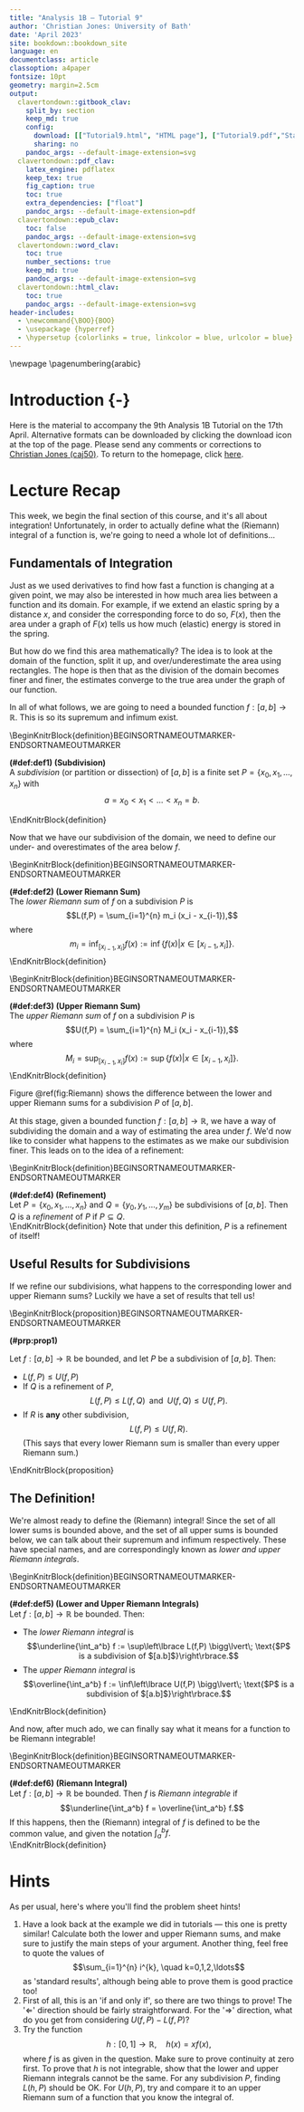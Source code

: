 ```yaml
---
title: "Analysis 1B — Tutorial 9"
author: 'Christian Jones: University of Bath'
date: 'April 2023'
site: bookdown::bookdown_site
language: en
documentclass: article
classoption: a4paper
fontsize: 10pt
geometry: margin=2.5cm
output:
  clavertondown::gitbook_clav:
    split_by: section
    keep_md: true
    config:
      download: [["Tutorial9.html", "HTML page"], ["Tutorial9.pdf","Standard print PDF"], ["Tutorial9Clear.pdf","Clear print PDF"], ["Tutorial9Large.pdf","Large print PDF"], ["Tutorial9.docx","Accessible Word document"], ["Tutorial9.epub","Accessible EPub book" ]]
      sharing: no
    pandoc_args: --default-image-extension=svg
  clavertondown::pdf_clav:
    latex_engine: pdflatex
    keep_tex: true
    fig_caption: true
    toc: true
    extra_dependencies: ["float"]
    pandoc_args: --default-image-extension=pdf
  clavertondown::epub_clav:
    toc: false
    pandoc_args: --default-image-extension=svg
  clavertondown::word_clav:
    toc: true
    number_sections: true
    keep_md: true
    pandoc_args: --default-image-extension=svg
  clavertondown::html_clav:
    toc: true
    pandoc_args: --default-image-extension=svg
header-includes:
  - \newcommand{\BOO}{BOO}
  - \usepackage {hyperref}
  - \hypersetup {colorlinks = true, linkcolor = blue, urlcolor = blue}
---
```

<!-- This is needed since I am working with svg files from mathcha.io. It converts the graphics files to something that can be used in the pdf files. Code taken from https://stackoverflow.com/questions/50165404/how-to-make-a-pdf-using-bookdown-including-svg-images/56044642#56044642 -->

\newpage
\pagenumbering{arabic}

# Introduction {-}
Here is the material to accompany the 9th Analysis 1B Tutorial on the 17th April. Alternative formats can be downloaded by clicking the download icon at the top of the page. Please send any comments or corrections to [Christian Jones (caj50)](mailto:caj50@bath.ac.uk). To return to the homepage, click [here](http://caj50.github.io/tutoring.html).

<!--<details open>
<summary>Want to ruin the surprise?</summary>
<br>
Well, you asked for it!
</details>-->

# Lecture Recap
This week, we begin the final section of this course, and it's all about integration! Unfortunately, in order to actually define what the (Riemann) integral of a function is, we're going to need a whole lot of definitions...

## Fundamentals of Integration

Just as we used derivatives to find how fast a function is changing at a given point, we may also be interested in how much area lies between a function and its domain. For example, if we extend an elastic spring by a distance $x$, and consider the corresponding force to do so, $F(x)$, then the area under a graph of $F(x)$ tells us how much (elastic) energy is stored in the spring.

But how do we find this area mathematically? The idea is to look at the domain of the function, split it up, and over/underestimate the area using rectangles. The hope is then that as the division of the domain becomes finer and finer, the estimates converge to the true area under the graph of our function.

In all of what follows, we are going to need a bounded function $f : [a,b] \to \mathbb{R}$. This is so its supremum and infimum exist.

\BeginKnitrBlock{definition}BEGINSORTNAMEOUTMARKER-ENDSORTNAMEOUTMARKER<div class="bookdown-definition" custom-style="DefinitionStyle" id="def:def1"><span class="def:def1" custom-style="NameStyle"><strong>(\#def:def1)  (Subdivision) </strong></span><div>A *subdivision* (or partition or dissection) of $[a,b]$ is a finite set $P = \lbrace x_0, x_1, \ldots, x_n \rbrace$ with $$a = x_0 < x_1 < \ldots < x_n = b.$$
</div></div>\EndKnitrBlock{definition}

Now that we have our subdivision of the domain, we need to define our under- and overestimates of the area below $f$.

\BeginKnitrBlock{definition}BEGINSORTNAMEOUTMARKER-ENDSORTNAMEOUTMARKER<div class="bookdown-definition" custom-style="DefinitionStyle" id="def:def2"><span class="def:def2" custom-style="NameStyle"><strong>(\#def:def2)  (Lower Riemann Sum) </strong></span><div>The *lower Riemann sum* of $f$ on a subdivision $P$ is $$L(f,P) = \sum_{i=1}^{n} m_i (x_i - x_{i-1}),$$ where $$m_i = \inf_{[x_{i-1},x_i]}f(x) := \inf\lbrace f(x) \lvert x \in [x_{i-1},x_i]\rbrace.$$</div></div>\EndKnitrBlock{definition}

\BeginKnitrBlock{definition}BEGINSORTNAMEOUTMARKER-ENDSORTNAMEOUTMARKER<div class="bookdown-definition" custom-style="DefinitionStyle" id="def:def3"><span class="def:def3" custom-style="NameStyle"><strong>(\#def:def3)  (Upper Riemann Sum) </strong></span><div>The *upper Riemann sum* of $f$ on a subdivision $P$ is $$U(f,P) = \sum_{i=1}^{n} M_i (x_i - x_{i-1}),$$ where $$M_i = \sup_{[x_{i-1},x_i]}f(x) := \sup\lbrace f(x) \lvert x \in [x_{i-1},x_i]\rbrace.$$</div></div>\EndKnitrBlock{definition}

Figure \@ref(fig:Riemann) shows the difference between the lower and upper Riemann sums for a subdivision $P$ of $[a,b]$.

At this stage, given a bounded function $f:[a,b] \to \mathbb{R}$, we have a way of subdividing the domain and a way of estimating the area under $f$. We'd now like to consider what happens to the estimates as we make our subdivision finer. This leads on to the idea of a refinement:

\BeginKnitrBlock{definition}BEGINSORTNAMEOUTMARKER-ENDSORTNAMEOUTMARKER<div class="bookdown-definition" custom-style="DefinitionStyle" id="def:def4"><span class="def:def4" custom-style="NameStyle"><strong>(\#def:def4)  (Refinement) </strong></span><div>Let $P = \lbrace x_0, x_1, \ldots, x_n \rbrace$ and $Q = \lbrace y_0, y_1, \ldots, y_m \rbrace$ be subdivisions of $[a,b].$ Then $Q$ is a *refinement* of $P$ if $P\subseteq Q$.</div></div>\EndKnitrBlock{definition}
Note that under this definition, $P$ is a refinement of itself!

## Useful Results for Subdivisions
If we refine our subdivisions, what happens to the corresponding lower and upper Riemann sums? Luckily we have a set of results that tell us!

\BeginKnitrBlock{proposition}BEGINSORTNAMEOUTMARKER-ENDSORTNAMEOUTMARKER<div class="bookdown-proposition" custom-style="TheoremStyle" id="prp:prop1"><span class="prp:prop1" custom-style="NameStyle"><strong>(\#prp:prop1) </strong></span><p>Let $f:[a,b] \to \mathbb{R}$ be bounded, and let $P$ be a subdivision of $[a,b].$ Then:
  
  * $L(f,P) \leq U(f,P)$
  * If $Q$ is a refinement of $P$, $$L(f,P) \leq L(f,Q)\;\; \text{and} \;\; U(f,Q) \leq U(f,P).$$
  * If $R$ is **any** other subdivision, $$L(f,P) \leq U(f,R).$$ (This says that every lower Riemann sum is smaller than every upper Riemann sum.)
</p></div>\EndKnitrBlock{proposition}

## The Definition!
We're almost ready to define the (Riemann) integral! Since the set of all lower sums is bounded above, and the set of all upper sums is bounded below, we can talk about their supremum and infimum respectively. These have special names, and are correspondingly known as *lower and upper Riemann integrals*.

\BeginKnitrBlock{definition}BEGINSORTNAMEOUTMARKER-ENDSORTNAMEOUTMARKER<div class="bookdown-definition" custom-style="DefinitionStyle" id="def:def5"><span class="def:def5" custom-style="NameStyle"><strong>(\#def:def5)  (Lower and Upper Riemann Integrals) </strong></span><div>Let $f:[a,b] \to \mathbb{R}$ be bounded. Then:
  
  * The *lower Riemann integral* is $$\underline{\int_a^b} f := \sup\left\lbrace L(f,P) \bigg\lvert\; \text{$P$ is a subdivision of $[a.b]$}\right\rbrace.$$
  * The *upper Riemann integral* is $$\overline{\int_a^b} f := \inf\left\lbrace U(f,P) \bigg\lvert\; \text{$P$ is a subdivision of $[a.b]$}\right\rbrace.$$
  </div></div>\EndKnitrBlock{definition}

And now, after much ado, we can finally say what it means for a function to be Riemann integrable!

\BeginKnitrBlock{definition}BEGINSORTNAMEOUTMARKER-ENDSORTNAMEOUTMARKER<div class="bookdown-definition" custom-style="DefinitionStyle" id="def:def6"><span class="def:def6" custom-style="NameStyle"><strong>(\#def:def6)  (Riemann Integral) </strong></span><div>Let $f:[a,b] \to \mathbb{R}$ be bounded. Then $f$ is *Riemann integrable* if $$\underline{\int_a^b} f = \overline{\int_a^b} f.$$ If this happens, then the (Riemann) integral of $f$ is defined to be the common value, and given the notation $\int_{a}^b f.$</div></div>\EndKnitrBlock{definition}

# Hints
As per usual, here's where you'll find the problem sheet hints!

1) Have a look back at the example we did in tutorials — this one is pretty similar! Calculate both the lower and upper Riemann sums, and make sure to justify the main steps of your argument. Another thing, feel free to quote the values of $$\sum_{i=1}^{n} i^{k}, \quad k=0,1,2,\ldots$$ as 'standard results', although being able to prove them is good practice too!
2) First of all, this is an 'if and only if', so there are two things to prove! The '$\Leftarrow$' direction should be fairly straightforward. For the '$\Rightarrow$' direction, what do you get from considering $U(f,P) - L(f,P)$?
3) Try the function $$h:[0,1] \to \mathbb{R}, \quad h(x) = xf(x),$$ where $f$ is as given in the question. Make sure to prove continuity at zero first. To prove that $h$ is not integrable, show that the lower and upper Riemann integrals cannot be the same. For any subdivision $P$, finding $L(h,P)$ should be OK. For $U(h,P)$, try and compare it to an upper Riemann sum of a function that you know the integral of.
 

<!--chapter:end:index.Rmd-->

